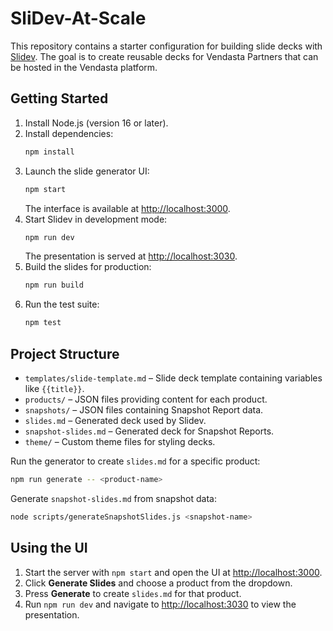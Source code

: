 # SliDev-At-Scale

This repository contains a starter configuration for building slide decks with [Slidev](https://sli.dev). The goal is to create reusable decks for Vendasta Partners that can be hosted in the Vendasta platform.

## Getting Started

1. Install Node.js (version 16 or later).
2. Install dependencies:
   ```bash
   npm install
   ```
3. Launch the slide generator UI:
   ```bash
   npm start
   ```
   The interface is available at [http://localhost:3000](http://localhost:3000).
4. Start Slidev in development mode:
   ```bash
   npm run dev
   ```
   The presentation is served at [http://localhost:3030](http://localhost:3030).
5. Build the slides for production:
   ```bash
   npm run build
   ```
6. Run the test suite:
   ```bash
   npm test
   ```

## Project Structure

- `templates/slide-template.md` – Slide deck template containing variables like `{{title}}`.
- `products/` – JSON files providing content for each product.
- `snapshots/` – JSON files containing Snapshot Report data.
- `slides.md` – Generated deck used by Slidev.
- `snapshot-slides.md` – Generated deck for Snapshot Reports.
- `theme/` – Custom theme files for styling decks.

Run the generator to create `slides.md` for a specific product:

```bash
npm run generate -- <product-name>
```

Generate `snapshot-slides.md` from snapshot data:

```bash
node scripts/generateSnapshotSlides.js <snapshot-name>
```

## Using the UI

1. Start the server with `npm start` and open the UI at [http://localhost:3000](http://localhost:3000).
2. Click **Generate Slides** and choose a product from the dropdown.
3. Press **Generate** to create `slides.md` for that product.
4. Run `npm run dev` and navigate to [http://localhost:3030](http://localhost:3030) to view the presentation.
